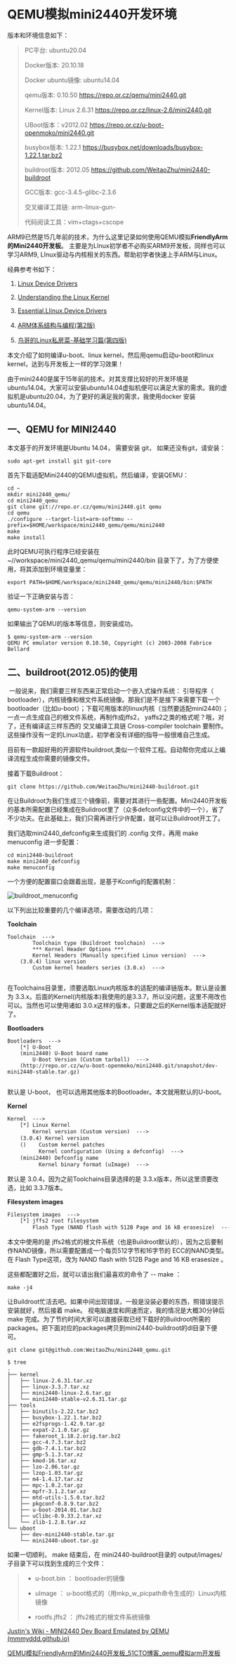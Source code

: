 # QEMU模拟mini2440开发环境 

版本和环境信息如下：

> PC平台: ubuntu20.04
>
> Docker版本: 20.10.18
>
> Docker ubuntu镜像: ubuntu14.04
>
> qemu版本:  0.10.50 https://repo.or.cz/qemu/mini2440.git
>
> Kernel版本: Linux 2.6.31 https://repo.or.cz/linux-2.6/mini2440.git
>
> UBoot版本：v2012.02 https://repo.or.cz/u-boot-openmoko/mini2440.git
>
> busybox版本: 1.22.1 https://busybox.net/downloads/busybox-1.22.1.tar.bz2
>
> buildroot版本: 2012.05 https://github.com/WeitaoZhu/mini2440-buildroot
>
> GCC版本: gcc-3.4.5-glibc-2.3.6
>
> 交叉编译工具链: arm-linux-gun-
>
> 代码阅读工具：vim+ctags+cscope



ARM9已然是15几年前的技术，为什么这里记录如何使用QEMU模拟**FriendlyArm的Mini2440开发板**。  主要是为LInux初学者不必购买ARM9开发板，同样也可以学习ARM9, LInux驱动与内核相关的东西。帮助初学者快速上手ARM与Linux。

经典参考书如下：

1. [Linux Device Drivers](https://github.com/WeitaoZhu/linux_drvier_kernel/raw/master/Linux%20Device%20Drivers.3rd.Edition_cn.pdf)
2. [Understanding the Linux Kernel](https://github.com/WeitaoZhu/linux_drvier_kernel/raw/master/Understanding_the_Linux_Kernel.3rd%20Edition_CN.pdf)

3. [Essential.Llinux.Device.Drivers](https://github.com/WeitaoZhu/linux_drvier_kernel/raw/master/Essential.Llinux.Device.Drivers.(Sreekrishnan.Venkateswaran).cn.(z-lib.org).pdf)
4. [ARM体系结构与编程(第2版)](https://github.com/WeitaoZhu/ARM_Arch/raw/master/ARM%E4%BD%93%E7%B3%BB%E7%BB%93%E6%9E%84%E4%B8%8E%E7%BC%96%E7%A8%8B(%E7%AC%AC2%E7%89%88).%E6%9D%9C%E6%98%A5%E9%9B%B7.(z-lib.org).pdf)
5. [鸟哥的Linux私房菜-基础学习篇(第四版)](https://github.com/WeitaoZhu/linux_drvier_kernel/raw/master/%E9%B8%9F%E5%93%A5%E7%9A%84Linux%E7%A7%81%E6%88%BF%E8%8F%9C-%E5%9F%BA%E7%A1%80%E5%AD%A6%E4%B9%A0%E7%AF%87(%E7%AC%AC%E5%9B%9B%E7%89%88)%E9%AB%98%E6%B8%85%E5%AE%8C%E6%95%B4%E4%B9%A6%E7%AD%BEPDF%E7%89%88.pdf)



本文介绍了如何编译u-boot、linux kernel，然后用qemu启动u-boot和linux kernel，达到与开发板上一样的学习效果！



由于mini2440是属于15年前的技术。对其支撑比较好的开发环境是ubuntu14.04。大家可以安装ubuntu14.04虚拟机便可以满足大家的需求。我的虚拟机是ubuntu20.04，为了更好的满足我的需求，我使用docker 安装ubuntu14.04。



## 一、QEMU for MINI2440

本文基于的开发环境是Ubuntu 14.04， 需要安装  git， 如果还没有git，请安装：

```shell
sudo apt-get install git git-core
```

首先下载适配Mini2440的QEMU虚拟机，然后编译，安装QEMU：

```shell
cd ~ 
mkdir mini2440_qemu/
cd mini2440_qemu
git clone git://repo.or.cz/qemu/mini2440.git qemu
cd qemu 
./configure --target-list=arm-softmmu --prefix=$HOME/workspace/mini2440_qemu/qemu/mini2440
make 
make install
```

此时QEMU可执行程序已经安装在 ~//workspace/mini2440_qemu/qemu/mini2440/bin 目录下了，为了方便使用，将其添加到环境变量里：

```shell
export PATH=$HOME/workspace/mini2440_qemu/qemu/mini2440/bin:$PATH
```

验证一下正确安装与否：

```shell
qemu-system-arm --version
```

如果输出了QEMU的版本等信息，则安装成功。

```shell
$ qemu-system-arm --version
QEMU PC emulator version 0.10.50, Copyright (c) 2003-2008 Fabrice Bellard
```



## 二、buildroot(2012.05)的使用

​        一般说来，我们需要三样东西来正常启动一个嵌入式操作系统： 引导程序（ bootloader），内核镜像和根文件系统镜像。那我们是不是接下来需要下载一个bootloader（比如u-boot）；下载可用版本的linux内核（当然要适配mini2440）；一点一点生成自己的根文件系统，再制作成jffs2， yaffs2之类的格式呢？哦，对了，还有编译这三样东西的 交叉编译工具链 Cross-compiler toolchain 要制作。这些操作没有一定的Linux功底，初学者没有详细的指导一般很难自己生成。

​        目前有一款超好用的开源软件buildroot,类似一个软件工程。自动帮你完成以上编译流程生成你需要的镜像文件。

接着下载Buildroot：

```shell
git clone https://github.com/WeitaoZhu/mini2440-buildroot.git
```

在让Buildroot为我们生成三个镜像前，需要对其进行一些配置。Mini2440开发板的基本所需配置已经集成在Buildroot里了（众多defconfig文件中的一个），省了不少功夫。在此基础上，我们只需再进行少许配置，就可以让Buildroot开工了。

我们选取mini2440_defconfig来生成我们的 .config 文件，再用 make menuconfig 进一步配置：

```shell
cd mini2440-buildroot
make mini2440_defconfig
make menuconfig
```

一个方便的配置窗口会跟着出现，是基于Kconfig的配置机制：

![buildroot_menuconfig](.\pic\buildroot_menuconfig.jpg)



以下列出比较重要的几个编译选项，需要改动的几项：

**Toolchain**

```make
Toolchain  ---> 
		Toolchain type (Buildroot toolchain)  ---> 
		*** Kernel Header Options ***
		Kernel Headers (Manually specified Linux version)  ---> 
	(3.0.4) linux version 
		Custom kernel headers series (3.0.x)  ---> 
		
```

在Toolchains目录里，须要选取Linux内核版本的适配的编译链版本。默认是设置为 3.3.x。后面的Kernel(内核版本)我使用的是3.3.7，所以没问题，这里不用改也可以。当然也可以使用诸如 3.0.x这样的版本，只要跟之后的Kernel版本适配就好了。

**Bootloaders**

```make
Bootloaders  --->
	[*] U-Boot 
	(mini2440) U-Boot board name 
		U-Boot Version (Custom tarball)  --->
	(http://repo.or.cz/w/u-boot-openmoko/mini2440.git/snapshot/dev-mini2440-stable.tar.gz)
	
```

 默认是 U-boot， 也可以选用其他版本的Bootloader。本文就用默认的U-boot。

**Kernel**


```makefile
Kernel  --->
	[*] Linux Kernel 
		Kernel version (Custom version)  --->
	(3.0.4) Kernel version
	()    Custom kernel patches
		  Kernel configuration (Using a defconfig)  --->
	(mini2440) Defconfig name 
		  Kernel binary format (uImage)  ---> 
```

默认是 3.0.4，因为之前Toolchains目录选择的是 3.3.x版本，所以这里须要改选，比如 3.3.7版本。

**Filesystem images**

```makefile
Filesystem images  ---> 
	[*] jffs2 root filesystem 
		Flash Type (NAND flash with 512B Page and 16 kB erasesize)  --->
```

本文中使用的是 jffs2格式的根文件系统（也是Buildroot默认的），因为之后要制作NAND镜像，所以需要配置成一个每页512字节和16字节的 ECC的NAND类型。在 Flash Type这项，改为 NAND flash with 512B Page and 16 KB erasesize 。

这些都配置好之后，就可以请出我们最喜欢的命令了 -- make ：

```shell
make -j4
```

让Buildroot忙活去吧。如果中间出现错误，一般是没装必要的东西，照错误提示安装就好，然后接着 make。 视电脑速度和网速而定，我的情况是大概30分钟后 make 完成。为了节约时间大家可以直接获取已经下载好的Buildroot所需的packages。把下面对应的packages拷贝到mini2440-buildroot的dl目录下便可。

```shell
git clone git@github.com:WeitaoZhu/mini2440_qemu.git

$ tree
.
├── kernel
│   ├── linux-2.6.31.tar.xz
│   ├── linux-3.3.7.tar.xz
│   ├── mini2440-linux-2.6.tar.gz
│   └── mini2440-stable-v2.6.31.tar.gz
├── tools
│   ├── binutils-2.22.tar.bz2
│   ├── busybox-1.22.1.tar.bz2
│   ├── e2fsprogs-1.42.9.tar.gz
│   ├── expat-2.1.0.tar.gz
│   ├── fakeroot_1.18.2.orig.tar.bz2
│   ├── gcc-4.7.3.tar.bz2
│   ├── gdb-7.4.1.tar.bz2
│   ├── gmp-5.1.3.tar.xz
│   ├── kmod-16.tar.xz
│   ├── lzo-2.06.tar.gz
│   ├── lzop-1.03.tar.gz
│   ├── m4-1.4.17.tar.xz
│   ├── mpc-1.0.2.tar.gz
│   ├── mpfr-3.1.2.tar.xz
│   ├── mtd-utils-1.5.0.tar.bz2
│   ├── pkgconf-0.8.9.tar.bz2
│   ├── u-boot-2014.01.tar.bz2
│   ├── uClibc-0.9.33.2.tar.xz
│   └── zlib-1.2.8.tar.xz
└── uboot
    ├── dev-mini2440-stable.tar.gz
    └── mini2440-uboot.tar.gz
```

如果一切顺利， make 结束后，在 mini2440-buildroot目录的 output/images/ 子目录下可以找到生成的三个文件：

> - u-boot.bin ： bootloader的镜像
>
> - uImage ： u-boot格式的（用mkp_w_picpath命令生成的）Linux内核镜像
>
> - rootfs.jffs2 ： jffs2格式的根文件系统镜像
>





[Justin's Wiki - MINI2440 Dev Board Emulated by QEMU (mmmyddd.github.io)](https://mmmyddd.github.io/wiki/embed/busybox-linux-mini2440-qemu.html#sec3)

[QEMU模拟FriendlyArm的Mini2440开发板_51CTO博客_qemu模拟arm开发板](https://blog.51cto.com/u_4526621/1044040)

